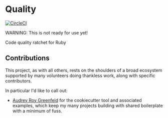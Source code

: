 # Quality

[![CircleCI](https://circleci.com/gh/apiology/quality.svg?style=svg)](https://circleci.com/gh/apiology/quality)

WARNING: This is not ready for use yet!

Code quality ratchet for Ruby

## Contributions

This project, as with all others, rests on the shoulders of a broad
ecosystem supported by many volunteers doing thankless work, along
with specific contributors.

In particular I'd like to call out:

* [Audrey Roy Greenfeld](https://github.com/audreyfeldroy) for the
  cookiecutter tool and associated examples, which keep my many
  projects building with shared boilerplate with a minimum of fuss.

